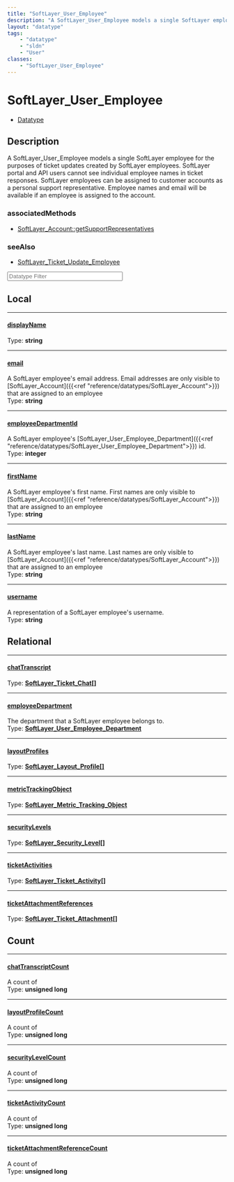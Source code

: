 ```yaml
---
title: "SoftLayer_User_Employee"
description: "A SoftLayer_User_Employee models a single SoftLayer employee for the purposes of ticket updates created by SoftLayer emp... "
layout: "datatype"
tags:
    - "datatype"
    - "sldn"
    - "User"
classes:
    - "SoftLayer_User_Employee"
---
```


# SoftLayer_User_Employee
<div id='service-datatype'>
    <ul id='sldn-reference-tabs'>
        <li id='datatype'> <a href='/reference/datatypes/SoftLayer_User_Employee' >Datatype</a></li>
    </ul>
</div>

## Description 
A SoftLayer_User_Employee models a single SoftLayer employee for the purposes of ticket updates created by SoftLayer employees. SoftLayer portal and API users cannot see individual employee names in ticket responses.  SoftLayer employees can be assigned to customer accounts as a personal support representative.  Employee names and email will be available if an employee is assigned to the account. 


### associatedMethods

*  [SoftLayer_Account::getSupportRepresentatives](/reference/services/SoftLayer_Account/getSupportRepresentatives )



### seeAlso

* [SoftLayer_Ticket_Update_Employee](/reference/services/SoftLayer_Ticket_Update_Employee )




<!-- Filer BEGIN -->
<div class="view-filters">
        <div class="clearfix">
            <div class="search-input-box">
                <input placeholder="Datatype Filter" onkeyup="titleSearch(inputId='prop-input', divId='properties', elementClass='prop-row')" 
                    type="text" id="prop-input" value="" size="30" maxlength="128" class="form-text">
            </div>
        </div>
</div>
<!-- Filer END -->

<div id="properties" class="content">
<div id="localProperties" class="prop-content" >

## Local
<div class="prop-row">

-----
[displayName]: #displayname
#### [displayName]
  
<span class="type-label">Type: </span>**string**


</div>
<div class="prop-row">

-----
[email]: #email
#### [email]
A SoftLayer employee's email address. Email addresses are only visible to [SoftLayer_Account]({{<ref "reference/datatypes/SoftLayer_Account">}}) that are assigned to an employee   
<span class="type-label">Type: </span>**string**


</div>
<div class="prop-row">

-----
[employeeDepartmentId]: #employeedepartmentid
#### [employeeDepartmentId]
A SoftLayer employee's [SoftLayer_User_Employee_Department]({{<ref "reference/datatypes/SoftLayer_User_Employee_Department">}}) id.   
<span class="type-label">Type: </span>**integer**


</div>
<div class="prop-row">

-----
[firstName]: #firstname
#### [firstName]
A SoftLayer employee's first name. First names are only visible to [SoftLayer_Account]({{<ref "reference/datatypes/SoftLayer_Account">}}) that are assigned to an employee   
<span class="type-label">Type: </span>**string**


</div>
<div class="prop-row">

-----
[lastName]: #lastname
#### [lastName]
A SoftLayer employee's last name. Last names are only visible to [SoftLayer_Account]({{<ref "reference/datatypes/SoftLayer_Account">}}) that are assigned to an employee   
<span class="type-label">Type: </span>**string**


</div>
<div class="prop-row">

-----
[username]: #username
#### [username]
A representation of a SoftLayer employee's username.  
<span class="type-label">Type: </span>**string**


</div>
</div>
<!-- LOCAL PROPERTY END -->

<div id="relationalProperties"  class="prop-content" >

## Relational
<div class="prop-row">

-----
[chatTranscript]: #chattranscript
#### [chatTranscript]
  
<span class="type-label">Type: </span>**<a href='/reference/datatypes/SoftLayer_Ticket_Chat'>SoftLayer_Ticket_Chat[] </a>**


</div>
<div class="prop-row">

-----
[employeeDepartment]: #employeedepartment
#### [employeeDepartment]
The department that a SoftLayer employee belongs to.  
<span class="type-label">Type: </span>**<a href='/reference/datatypes/SoftLayer_User_Employee_Department'>SoftLayer_User_Employee_Department </a>**


</div>
<div class="prop-row">

-----
[layoutProfiles]: #layoutprofiles
#### [layoutProfiles]
  
<span class="type-label">Type: </span>**<a href='/reference/datatypes/SoftLayer_Layout_Profile'>SoftLayer_Layout_Profile[] </a>**


</div>
<div class="prop-row">

-----
[metricTrackingObject]: #metrictrackingobject
#### [metricTrackingObject]
  
<span class="type-label">Type: </span>**<a href='/reference/datatypes/SoftLayer_Metric_Tracking_Object'>SoftLayer_Metric_Tracking_Object </a>**


</div>
<div class="prop-row">

-----
[securityLevels]: #securitylevels
#### [securityLevels]
  
<span class="type-label">Type: </span>**<a href='/reference/datatypes/SoftLayer_Security_Level'>SoftLayer_Security_Level[] </a>**


</div>
<div class="prop-row">

-----
[ticketActivities]: #ticketactivities
#### [ticketActivities]
  
<span class="type-label">Type: </span>**<a href='/reference/datatypes/SoftLayer_Ticket_Activity'>SoftLayer_Ticket_Activity[] </a>**


</div>
<div class="prop-row">

-----
[ticketAttachmentReferences]: #ticketattachmentreferences
#### [ticketAttachmentReferences]
  
<span class="type-label">Type: </span>**<a href='/reference/datatypes/SoftLayer_Ticket_Attachment'>SoftLayer_Ticket_Attachment[] </a>**


</div>

## Count
<div class="prop-row">

-----
[chatTranscriptCount]: #chattranscriptcount
#### [chatTranscriptCount]
A count of    
<span class="type-label">Type: </span>**unsigned long**


</div>
<div class="prop-row">

-----
[layoutProfileCount]: #layoutprofilecount
#### [layoutProfileCount]
A count of    
<span class="type-label">Type: </span>**unsigned long**


</div>
<div class="prop-row">

-----
[securityLevelCount]: #securitylevelcount
#### [securityLevelCount]
A count of    
<span class="type-label">Type: </span>**unsigned long**


</div>
<div class="prop-row">

-----
[ticketActivityCount]: #ticketactivitycount
#### [ticketActivityCount]
A count of    
<span class="type-label">Type: </span>**unsigned long**


</div>
<div class="prop-row">

-----
[ticketAttachmentReferenceCount]: #ticketattachmentreferencecount
#### [ticketAttachmentReferenceCount]
A count of    
<span class="type-label">Type: </span>**unsigned long**


</div>
</div>


